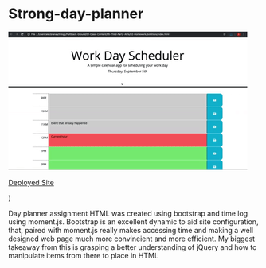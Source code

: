 # Strong-day-planner

![Day planner homework](./Image/05-third-party-apis-homework-demo.gif)

[Deployed Site](https://strong-one.github.io/Strong-day-planner/)

)



Day planner assignment HTML was created using bootstrap and time log using moment.js. Bootstrap is an excellent dynamic to aid site configuration, that, paired with moment.js really makes accessing time and making a well designed web page much more convineient and more efficient. My biggest takeaway from this is grasping a better understanding of jQuery and how to manipulate items from there to place in HTML




